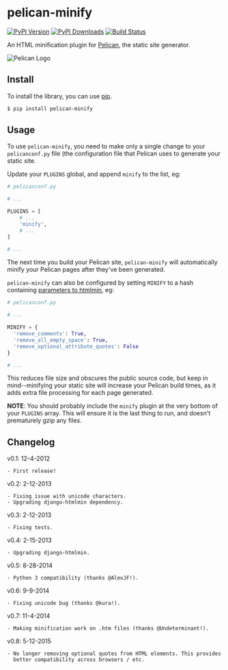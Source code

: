 # pelican-minify

[![PyPI Version](https://img.shields.io/pypi/v/pelican-minify.svg)](https://pypi.python.org/pypi/pelican-minify)
[![PyPI Downloads](https://img.shields.io/pypi/dm/pelican-minify.svg)](https://pypi.python.org/pypi/pelican-minify)
[![Build Status](https://secure.travis-ci.org/rdegges/pelican-minify.png?branch=master)](https://travis-ci.org/rdegges/pelican-minify)

An HTML minification plugin for
[Pelican](http://pelican.readthedocs.org/en/latest/), the static site generator.

![Pelican Logo](https://github.com/rdegges/pelican-minify/raw/master/pelican.png)


## Install

To install the library, you can use
[pip](http://www.pip-installer.org/en/latest/).

```bash
$ pip install pelican-minify
```


## Usage

To use `pelican-minify`, you need to make only a single change to your
`pelicanconf.py` file (the configuration file that Pelican uses to generate
your static site.

Update your `PLUGINS` global, and append `minify` to the list, eg:

``` python
# pelicanconf.py

# ...

PLUGINS = [
    # ...
    'minify',
    # ...
]

# ...
```

The next time you build your Pelican site, `pelican-minify` will automatically
minify your Pelican pages after they've been generated.

`pelican-minify` can also be configured by setting `MINIFY` to a hash containing
[parameters to htmlmin](https://htmlmin.readthedocs.org/en/latest/reference.html#htmlmin.minify), eg:

``` python
# pelicanconf.py

# ...

MINIFY = {
  'remove_comments': True,
  'remove_all_empty_space': True,
  'remove_optional_attribute_quotes': False
}

# ...
```

This reduces file size and obscures the public source code, but keep in
mind--minifying your static site will increase your Pelican build times, as it
adds extra file processing for each page generated.

**NOTE**: You should probably include the `minify` plugin at the very bottom of
your `PLUGINS` array.  This will ensure it is the last thing to run, and
doesn't prematurely gzip any files.


## Changelog

v0.1: 12-4-2012

    - First release!

v0.2: 2-12-2013

    - Fixing issue with unicode characters.
    - Upgrading django-htmlmin dependency.

v0.3: 2-12-2013

    - Fixing tests.

v0.4: 2-15-2013

    - Upgrading django-htmlmin.

v0.5: 8-28-2014

    - Python 3 compatibility (thanks @AlexJF!).

v0.6: 9-9-2014

    - Fixing unicode bug (thanks @kura!).

v0.7: 11-4-2014

    - Making minification work on .htm files (thanks @Undeterminant!).

v0.8: 5-12-2015

    - No longer removing optional quotes from HTML elements. This provides
      better compatibility across browsers / etc.
